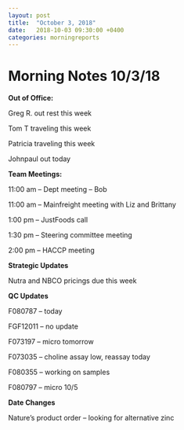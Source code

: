 ```yaml
---
layout: post
title:  "October 3, 2018"
date:   2018-10-03 09:30:00 +0400
categories: morningreports
---
```

# Morning Notes 10/3/18

**Out of Office:**

Greg R. out rest this week

Tom T traveling this week

Patricia traveling this week

Johnpaul out today

**Team Meetings:**

11:00 am – Dept meeting – Bob

11:00 am – Mainfreight meeting with Liz and Brittany

1:00 pm – JustFoods call

1:30 pm – Steering committee meeting

2:00 pm – HACCP meeting

**Strategic Updates**

Nutra and NBCO pricings due this week

**QC Updates**

F080787 – today

FGF12011 – no update

F073197 – micro tomorrow

F073035 – choline assay low, reassay today

F080355 – working on samples

F080797 – micro 10/5

**Date Changes**

Nature’s product order – looking for alternative zinc